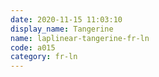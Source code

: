 ```yaml
---
date: 2020-11-15 11:03:10
display_name: Tangerine
name: laplinear-tangerine-fr-ln
code: a015
category: fr-ln
---
```

